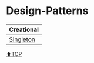 # Design-Patterns

| Creational                                                          |
| ------------------------------------------------------------ |
| [Singleton](singleton.md) |

[⬆TOP](#Design-Patterns)
